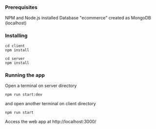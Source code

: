 
### Prerequisites

NPM and Node.js installed
Database "ecommerce" created as MongoDB (localhost)

### Installing
```
cd client
npm install
```
```
cd server
npm install
```

### Running the app

Open a terminal on server directory

```
npm run start:dev
```

and open another terminal on client directory
```
npm run start
```

Access the web app at http://localhost:3000/
